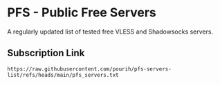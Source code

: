 # PFS - Public Free Servers

A regularly updated list of tested free VLESS and Shadowsocks servers.

## Subscription Link

`https://raw.githubusercontent.com/pourih/pfs-servers-list/refs/heads/main/pfs_servers.txt`
